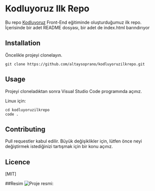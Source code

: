 # Kodluyoruz Ilk Repo

Bu repo [Kodluyoruz](https://www.kodluyoruz.org/) Front-End eğitiminde oluşturduğumuz ilk repo. İçerisinde bir adet 
README dosyası, bir adet de index.html barındırıyor

## Installation

Öncelikle projeyi clonelayın. 

```
git clone https://github.com/altaysoprano/kodluyoruzilkrepo.git
```

## Usage

Projeyi cloneladıktan sonra Visual Studio Code programında açınız.

Linux için:

```
cd kodluyoruzilkrepo
code .
```

## Contributing

Pull requestler kabul edilir. Büyük değişiklikler için, lütfen önce neyi değiştirmek
istediğinizi tartışmak için bir konu açınız.

## Licence

[MIT]

##Resim
![Proje resmi:](https://i.hizliresim.com/s5qdnzz.png)